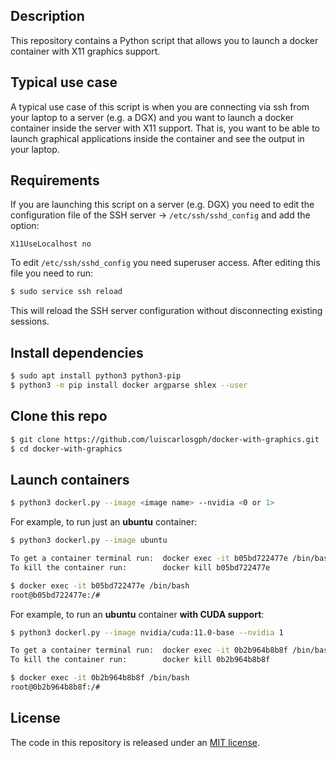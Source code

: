 Description
-----------
This repository contains a Python script that allows you to launch a docker container with X11 graphics support. 

Typical use case
----------------
A typical use case of this script is when you are connecting via ssh from your laptop to a server (e.g. a DGX)
and you want to launch a docker container inside the server with X11 support. That is, you want to be able
to launch graphical applications inside the container and see the output in your laptop. 

Requirements
------------
If you are launching this script on a server (e.g. DGX) you need to edit the configuration file of the SSH server -> ```/etc/ssh/sshd_config``` and
add the option:

``` X11UseLocalhost no ```

To edit ```/etc/ssh/sshd_config``` you need superuser access. After editing this file you need to run:
```bash
$ sudo service ssh reload
```
This will reload the SSH server configuration without disconnecting existing sessions. 

Install dependencies
--------------------
```bash
$ sudo apt install python3 python3-pip
$ python3 -m pip install docker argparse shlex --user
```

Clone this repo
---------------
```bash
$ git clone https://github.com/luiscarlosgph/docker-with-graphics.git
$ cd docker-with-graphics
```

Launch containers
-----------------
```bash
$ python3 dockerl.py --image <image name> --nvidia <0 or 1>
```

For example, to run just an **ubuntu** container:
```bash
$ python3 dockerl.py --image ubuntu

To get a container terminal run:  docker exec -it b05bd722477e /bin/bash
To kill the container run:        docker kill b05bd722477e

$ docker exec -it b05bd722477e /bin/bash
root@b05bd722477e:/#
```

For example, to run an **ubuntu** container **with CUDA support**:
```bash
$ python3 dockerl.py --image nvidia/cuda:11.0-base --nvidia 1

To get a container terminal run:  docker exec -it 0b2b964b8b8f /bin/bash
To kill the container run:        docker kill 0b2b964b8b8f

$ docker exec -it 0b2b964b8b8f /bin/bash
root@0b2b964b8b8f:/#
```

License
-------
The code in this repository is released under an [MIT license](https://github.com/luiscarlosgph/docker-with-graphics/blob/main/LICENSE).
